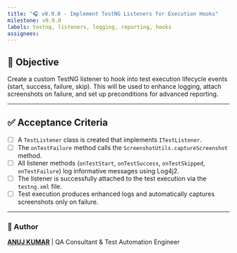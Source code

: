 ```yaml
---
title: "🎧 v0.9.0 - Implement TestNG Listeners for Execution Hooks"
milestone: v0.9.0
labels: testng, listeners, logging, reporting, hooks
assignees:
---
```


## 📌 Objective
Create a custom TestNG listener to hook into test execution lifecycle events (start, success, failure, skip). This will be used to enhance logging, attach screenshots on failure, and set up preconditions for advanced reporting.

---

## ✅ Acceptance Criteria
- [ ] A `TestListener` class is created that implements `ITestListener`.
- [ ] The `onTestFailure` method calls the `ScreenshotUtils.captureScreenshot` method.
- [ ] All listener methods (`onTestStart`, `onTestSuccess`, `onTestSkipped`, `onTestFailure`) log informative messages using Log4j2.
- [ ] The listener is successfully attached to the test execution via the `testng.xml` file.
- [ ] Test execution produces enhanced logs and automatically captures screenshots only on failure.

---

### 👤 Author
**[ANUJ KUMAR](https://www.linkedin.com/in/anuj-kumar-qa/)** | QA Consultant & Test Automation Engineer
